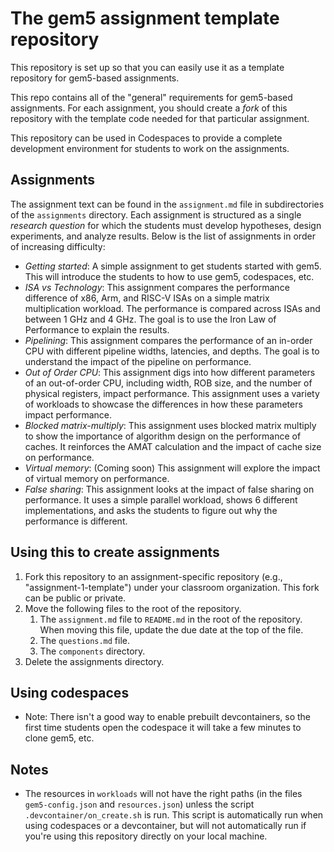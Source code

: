# The gem5 assignment template repository

This repository is set up so that you can easily use it as a template repository for gem5-based assignments.

This repo contains all of the "general" requirements for gem5-based assignments.
For each assignment, you should create a *fork* of this repository with the template code needed for that particular assignment.

This repository can be used in Codespaces to provide a complete development environment for students to work on the assignments.

## Assignments

The assignment text can be found in the `assignment.md` file in subdirectories of the `assignments` directory.
Each assignment is structured as a single *research question* for which the students must develop hypotheses, design experiments, and analyze results.
Below is the list of assignments in order of increasing difficulty:

- *Getting started*: A simple assignment to get students started with gem5. This will introduce the students to how to use gem5, codespaces, etc.
- *ISA vs Technology*: This assignment compares the performance difference of x86, Arm, and RISC-V ISAs on a simple matrix multiplication workload. The performance is compared across ISAs and between 1 GHz and 4 GHz. The goal is to use the Iron Law of Performance to explain the results.
- *Pipelining*: This assignment compares the performance of an in-order CPU with different pipeline widths, latencies, and depths. The goal is to understand the impact of the pipeline on performance.
- *Out of Order CPU*: This assignment digs into how different parameters of an out-of-order CPU, including width, ROB size, and the number of physical registers, impact performance. This assignment uses a variety of workloads to showcase the differences in how these parameters impact performance.
- *Blocked matrix-multiply*: This assignment uses blocked matrix multiply to show the importance of algorithm design on the performance of caches. It reinforces the AMAT calculation and the impact of cache size on performance.
- *Virtual memory*: (Coming soon) This assignment will explore the impact of virtual memory on performance.
- *False sharing*: This assignment looks at the impact of false sharing on performance. It uses a simple parallel workload, shows 6 different implementations, and asks the students to figure out why the performance is different.

## Using this to create assignments

1. Fork this repository to an assignment-specific repository (e.g., "assignment-1-template") under your classroom organization. This fork can be public or private.
2. Move the following files to the root of the repository.
   1. The `assignment.md` file to `README.md` in the root of the repository. When moving this file, update the due date at the top of the file.
   2. The `questions.md` file.
   3. The `components` directory.
3. Delete the assignments directory.

## Using codespaces

- Note: There isn't a good way to enable prebuilt devcontainers, so the first time students open the codespace it will take a few minutes to clone gem5, etc.

## Notes

- The resources in `workloads` will not have the right paths (in the files `gem5-config.json` and `resources.json`) unless the script `.devcontainer/on_create.sh` is run. This script is automatically run when using codespaces or a devcontainer, but will not automatically run if you're using this repository directly on your local machine.
